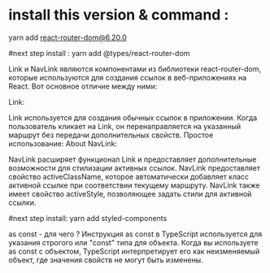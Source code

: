 # install this version & command :
yarn add react-router-dom@6.20.0

#next step install :
yarn add @types/react-router-dom

Link и NavLink являются компонентами из библиотеки react-router-dom, которые используются для создания ссылок в веб-приложениях на React. Вот основное отличие между ними:

Link:

Link используется для создания обычных ссылок в приложении.
Когда пользователь кликает на Link, он перенаправляется на указанный маршрут без передачи дополнительных свойств.
Простое использование: <Link to="/about">About</Link>
NavLink:

NavLink расширяет функционал Link и предоставляет дополнительные возможности для стилизации активных ссылок.
NavLink предоставляет свойство activeClassName, которое автоматически добавляет класс активной ссылке при соответствии текущему маршруту.
NavLink также имеет свойство activeStyle, позволяющее задать стили для активной ссылки.

#next step install:
yarn add styled-components

as const - для чего ?
Инструкция as const в TypeScript используется для указания строгого или "const" типа для объекта. Когда вы используете as const с объектом, TypeScript интерпретирует его как неизменяемый объект, где значения свойств не могут быть изменены.